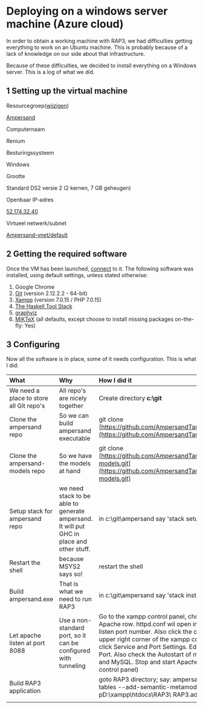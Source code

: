 # Deploying on a windows server machine \(Azure cloud\)

In order to obtain a working machine with RAP3, we had difficulties getting everything to work on an Ubuntu machine. This is probably because of a lack of knowledge on our side about that infrastructure.

Because of these difficulties, we decided to install everything on a Windows server. This is a log of what we did.

## 1 Setting up the virtual machine

Resourcegroep\([wijzigen](https://portal.azure.com/)\)

[Ampersand](https://portal.azure.com/)

Computernaam

Renium

Besturingssysteem

Windows

Grootte

Standard DS2 versie 2 \(2 kernen, 7 GB geheugen\)

Openbaar IP-adres

[52.174.32.40](https://portal.azure.com/)

Virtueel netwerk/subnet

[Ampersand-vnet/default](https://portal.azure.com/)

## 2 Getting the required software

Once the VM has been launched, [connect](https://docs.microsoft.com/en-us/azure/virtual-machines/windows/connect-logon "How to connect to an azure VM") to it. The following software was installed, using default settings, unless stated otherwise:

1. Google Chrome
2. [Git](https://git-scm.com/download/) \(version 2.12.2.2 - 64-bit\)
3. [Xampp](https://www.apachefriends.org/download.html) \(version 7.0.15 / PHP 7.0.15\)
4. [The Haskell Tool Stack](https://docs.haskellstack.org/en/stable/README/)
5. [graphviz](http://www.graphviz.org/Download_windows.php)
6. [MiKTeX](https://miktex.org/download) \(all defaults, except choose to install missing packages on-the-fly: Yes\)

## 3 Configuring

Now all the software is in place, some of it needs configuration. This is what I did:

| What | Why | How I did it |
| :--- | :--- | :--- |
| We need a place to store all Git repo's | All repo's are nicely together | Create directory **c:\git** |
| Clone the ampersand repo | So we can build ampersand executable | git clone [https://github.com/AmpersandTarski/Ampersand.git](https://github.com/AmpersandTarski/Ampersand.git) |
| Clone the ampersand-models repo | So we have the models at hand | git clone [https://github.com/AmpersandTarski/Ampersand-models.git](https://github.com/AmpersandTarski/Ampersand-models.git) |
| Setup stack for ampersand repo | we need stack to be able to generate ampersand. It will put GHC in place and other stuff. | in c:\git\ampersand say 'stack setup' |
| Restart the shell | because MSYS2 says so! | restart the shell |
| Build ampersand.exe | That is what we need to run RAP3 | in c:\git\ampersand say 'stack install' |
| Let apache listen at port 8088 | Use a non-standard port, so it can be configured with tunneling | Go to the xampp control panel, choose config in the Apache row. httpd.conf wil open in notepad. Edit the listen port number. Also click the config button at the upper right corner of the xampp control panel. Then click Service and Port Settings. Edit the Apache Main Port. Also check the Autostart of modules: Apache and MySQL. Stop and start Apache \(from the xampp control panel\) |
| Build RAP3 application |  | goto RAP3 directory; say: ampersand.exe --meta-tables --add-semantic-metamodel --verbose  -pD:\xampp\htdocs\RAP3\ RAP3.adl  |
|  |  |  |



